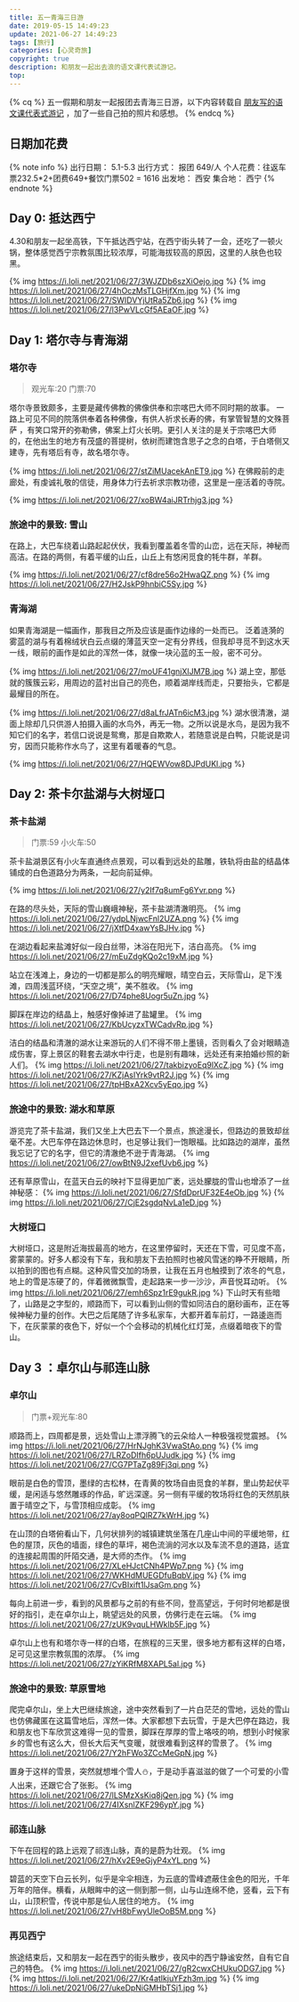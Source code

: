 ```yaml
---
title: 五一青海三日游
date: 2019-05-15 14:49:23
update: 2021-06-27 14:49:23
tags: [旅行]
categories: [心灵奇旅]
copyright: true
description: 和朋友一起出去浪的语文课代表试游记。
top:
---
```


{% cq %}
五一假期和朋友一起报团去青海三日游，以下内容转载自 [朋友写的语文课代表式游记](http://www.mafengwo.cn/i/12619946.html) ，加了一些自己拍的照片和感想。
{% endcq %}

## 日期加花费

{% note info %}
出行日期： 5.1-5.3
出行方式： 报团 649/人
个人花费：往返车票232.5*2+团费649+餐饮门票502 = 1616
出发地： 西安
集合地： 西宁
{% endnote %}

## Day 0: 抵达西宁

4.30和朋友一起坐高铁，下午抵达西宁站，在西宁街头转了一会，还吃了一顿火锅，整体感觉西宁宗教氛围比较浓厚，可能海拔较高的原因，这里的人肤色也较黑。

{% img https://i.loli.net/2021/06/27/3WJZDb6szXiOejo.jpg %}
{% img https://i.loli.net/2021/06/27/4hOczMsTLGHjfXm.jpg %}
{% img https://i.loli.net/2021/06/27/SWIDVYjUtRa5Zb6.jpg %}
{% img https://i.loli.net/2021/06/27/l3PwVLcGf5AEaOF.jpg %}

## Day 1: 塔尔寺与青海湖

### 塔尔寺 

> 观光车:20 门票:70

塔尔寺景致颇多，主要是藏传佛教的佛像供奉和宗喀巴大师不同时期的故事。
一路上可见不同的院落供奉着各种佛像，有供人祈求长寿的佛，有掌管智慧的文殊菩萨 ，有笑口常开的弥勒佛，佛案上灯火长明。更引人关注的是关于宗喀巴大师的，在他出生的地方有茂盛的菩提树，依树而建饱含思子之念的白塔，于白塔侧又建寺，先有塔后有寺，故名塔尔寺。

{% img https://i.loli.net/2021/06/27/stZiMUacekAnET9.jpg %}
在佛殿前的走廊处，有虔诚礼敬的信徒，用身体力行去祈求宗教功德，这里是一座活着的寺院。

{% img https://i.loli.net/2021/06/27/xoBW4aiJRTrhjg3.jpg %}

### 旅途中的景致: 雪山

在路上，大巴车绕着山路起起伏伏，我看到覆盖着冬雪的山峦，远在天际，神秘而高洁。在路的两侧，有着平缓的山丘，山丘上有悠闲觅食的牦牛群，羊群。

{% img https://i.loli.net/2021/06/27/cf8dre56o2HwaQZ.png %}
{% img https://i.loli.net/2021/06/27/H2JskP9hnbiC5Sy.jpg %}

### 青海湖

如果青海湖是一幅画作，那我目之所及应该是画作边缘的一处而已。 
泛着涟漪的雾蓝的湖与有着棉绒状白云点缀的薄蓝天空一定有分界线，但我却寻觅不到这水天一线，眼前的画作是如此的浑然一体，就像一块沁蓝的玉一般，密不可分。

{% img https://i.loli.net/2021/06/27/moUF41gnjXlJM7B.jpg %}
湖上空，那低就的簇簇云彩，用周边的蓝衬出自己的亮色，顺着湖岸线而走，只要抬头，它都是最耀目的所在。

{% img https://i.loli.net/2021/06/27/d8aLfrJATn6icM3.jpg %}
湖水很清澈，湖面上除却几只供游人拍摄入画的水鸟外，再无一物。之所以说是水鸟，是因为我不知它们的名字，若信口说说是鸳鸯，那是自欺欺人，若随意说是白鸭，只能说是词穷，因而只能称作水鸟了，这里有着暖春的气息。

{% img https://i.loli.net/2021/06/27/HQEWVow8DJPdUKl.jpg %}


## Day 2: 茶卡尔盐湖与大树垭口

### 茶卡盐湖

> 门票:59 小火车:50

茶卡盐湖景区有小火车直通终点景观，可以看到远处的盐雕，铁轨将由盐的结晶体铺成的白色道路分为两条，一起向前延伸。

{% img https://i.loli.net/2021/06/27/y2If7q8umFg6Yvr.png %}

在路的尽头处，天际的雪山巍峨神秘，茶卡盐湖清澈明亮。
{% img https://i.loli.net/2021/06/27/ydpLNjwcFnl2UZA.png %}
{% img https://i.loli.net/2021/06/27/jXtfD4xawYsBJHv.jpg %}

在湖边看起来盐滩好似一段白丝带，沐浴在阳光下，洁白高亮。
{% img https://i.loli.net/2021/06/27/mEuZdgKQo2c19xM.jpg %}

站立在浅滩上，身边的一切都是那么的明亮耀眼，晴空白云，天际雪山，足下浅滩，四周浅蓝环绕，“天空之境”，美不胜收。
{% img https://i.loli.net/2021/06/27/D74phe8Uogr5uZn.jpg %}

脚踩在岸边的结晶上，触感好像掉进了盐罐里。
{% img https://i.loli.net/2021/06/27/KbUcyzxTWCadvRp.jpg %}

洁白的结晶和清澈的湖水让来游玩的人们不得不带上墨镜，否则看久了会对眼睛造成伤害，穿上景区的鞋套去湖水中行走，也是别有趣味，远处还有来拍婚纱照的新人们。
{% img https://i.loli.net/2021/06/27/takbizyoEq9lXcZ.jpg %}
{% img https://i.loli.net/2021/06/27/KZjAsIYrk9vtR2J.jpg %}
{% img https://i.loli.net/2021/06/27/tpHBxA2Xcv5yEqo.jpg %}

### 旅途中的景致: 湖水和草原

游览完了茶卡盐湖，我们又坐上大巴去下一个景点，旅途漫长，但路边的景致却丝毫不差。大巴车停在路边休息时，也足够让我们一饱眼福。比如路边的湖岸，虽然我忘记了它的名字，但它的清澈绝不逊于青海湖。
{% img https://i.loli.net/2021/06/27/owBtN9J2xefUvb6.jpg %}

还有草原雪山，在蓝天白云的映衬下显得更加广袤，远处朦胧的雪山也增添了一丝神秘感：
{% img https://i.loli.net/2021/06/27/SfdDprUF32E4eOb.jpg %}
{% img https://i.loli.net/2021/06/27/CjE2sgdqNvLa1eD.jpg %}

### 大树垭口 

大树垭口，这是附近海拔最高的地方，在这里停留时，天还在下雪，可见度不高，雾蒙蒙的。好多人都没有下车，我和朋友下去拍照时也被风雪迷的睁不开眼睛，所以拍到的图也有点糊。这种风雪交加的场景，让我在五月也触摸到了浓冬的气息，地上的雪是冻硬了的，伴着微微飘雪，走起路来一步一沙沙，声音悦耳动听。
{% img https://i.loli.net/2021/06/27/emh6Spz1rE9gukR.jpg %}
下山时天有些暗了，山路是之字型的，顺路而下，可以看到山侧的雪如同洁白的磨砂画布，正在等候神秘力量的创作。大巴之后尾随了许多私家车，大都开着车前灯，一路逶迤而下，在灰蒙蒙的夜色下，好似一个个会移动的机械化红灯笼，点缀着暗夜下的雪山。

## Day 3 ：卓尔山与祁连山脉

### 卓尔山

> 门票+观光车:80 

顺路而上，四周都是景，远处雪山上漂浮腾飞的云朵给人一种极强视觉震撼。
{% img https://i.loli.net/2021/06/27/HrNJghK3VwaStAo.png %}
{% img https://i.loli.net/2021/06/27/LRZoDIfh6pUJudk.jpg %}
{% img https://i.loli.net/2021/06/27/CG7PTaZg89Fj3qi.png %}

眼前是白色的雪顶，墨绿的古松林，在青黄的牧场自由觅食的羊群，里山势起伏平缓，是闲适与悠然雕琢的作品，旷远深邃。另一侧有平缓的牧场将红色的天然肌肤置于晴空之下，与雪顶相应成彰。
{% img https://i.loli.net/2021/06/27/ay8oqPQlRZ7kWrH.jpg %}

在山顶的白塔俯看山下，几何状排列的城镇建筑坐落在几座山中间的平缓地带，红色的屋顶，灰色的墙面，绿色的草坪，褐色流淌的河水以及车流不息的道路，适宜的连接起周围的阡陌交通，是大师的杰作。
{% img https://i.loli.net/2021/06/27/XLeHJctCNh4PWp7.png %}
{% img https://i.loli.net/2021/06/27/WKHdMUEGDfuBqbV.jpg %}
{% img https://i.loli.net/2021/06/27/CvBIxift1lJsaGm.png %}

每向上前进一步，看到的风景都与之前的有些不同，登高望远，于何时何地都是很好的指引，走在卓尔山上，眺望远处的风景，仿佛行走在云端。
{% img https://i.loli.net/2021/06/27/zUK9vquLHWklb5F.jpg %}

卓尔山上也有和塔尔寺一样的白塔，在旅程的三天里，很多地方都有这样的白塔，足可见这里宗教氛围的浓厚。
{% img https://i.loli.net/2021/06/27/zYiKRfM8XAPL5al.jpg %}

### 旅途中的景致: 草原雪地

爬完️卓尔山，坐上大巴继续旅途，途中突然看到了一片白茫茫的雪地，远处的雪山也仿佛藏匿在这篇雪地后，浑然一体。大家都想下去玩雪，于是大巴停在路边，我和朋友也下车欣赏这难得一见的雪景，脚踩在厚厚的雪上咯吱的响，想到小时候家乡的雪也有这么大，但长大后天气变暖，就很难看到这样的雪景了。
{% img https://i.loli.net/2021/06/27/Y2hFWo3ZCcMeGpN.jpg %}

置身于这样的雪景，突然就想堆个雪人⛄️，于是动手喜滋滋的做了一个可爱的小雪人出来，还跟它合了张影。
{% img https://i.loli.net/2021/06/27/lLSMzXsKiq8jQen.jpg %}
{% img https://i.loli.net/2021/06/27/4IXsnlZKF296ypY.jpg %}

### 祁连山脉

下午在回程的路上远观了祁连山脉，真的是蔚为壮观。
{% img https://i.loli.net/2021/06/27/hXv2E9eGjyP4xYL.png %}

碧蓝的天空下白云长列，似乎是伞伞相连，为云底的雪峰遮蔽住金色的阳光，千年万年的陪伴。横看，从眼眸中的这一侧到那一侧，山与山连绵不绝，竖看，云下有山，山顶积雪，传说中那是仙人居住的地方。
{% img https://i.loli.net/2021/06/27/vH8bFwyUleOoB5M.png %}

### 再见西宁

旅途结束后，又和朋友一起在西宁的街头散步，夜风中的西宁静谧安然，自有它自己的特色。
{% img https://i.loli.net/2021/06/27/gR2cwxCHUkuODG7.jpg %}
{% img https://i.loli.net/2021/06/27/Kr4atIkjuYFzh3m.jpg %}
{% img https://i.loli.net/2021/06/27/ukeDpNiGMHbTSj1.jpg %}